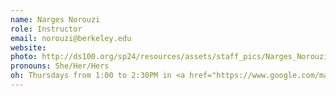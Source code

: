 ```yaml
---
name: Narges Norouzi
role: Instructor
email: norouzi@berkeley.edu
website:
photo: http://ds100.org/sp24/resources/assets/staff_pics/Narges_Norouzi.jpg
pronouns: She/Her/Hers
oh: Thursdays from 1:00 to 2:30PM in <a href="https://www.google.com/maps/place/Warren+Hall/@37.8744309,-122.2668205,17z/data=!3m1!4b1!4m6!3m5!1s0x80857e9fc96d7f9b:0x1f3694d1fb1a1f03!8m2!3d37.8744309!4d-122.2668205!16s%2Fg%2F11bwgfg2jf?entry=ttu">Warren Hall</a> (Room TBD)
---
```

